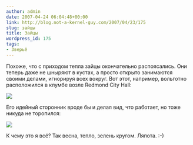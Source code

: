 ```yaml
---
author: admin
date: 2007-04-24 06:04:48+00:00
link: http://blog.not-a-kernel-guy.com/2007/04/23/175
slug: зайцы
title: Зайцы
wordpress_id: 175
tags:
- Зверьё
---
```


Похоже, что с приходом тепла зайцы окончательно распоясались. Они теперь даже не шныряют в кустах, а просто открыто занимаются своими делами, игнорируя всех вокруг. Вот этот, например, вольготно расположился в клумбе возле Redmond City Hall:

[![](/2007/04/rabbit1.thumbnail.jpg)](/2007/04/rabbit1.jpg)

Его идейный сторонник вроде бы и делал вид, что работает, но тоже никуда не торопился:

[![](/2007/04/rabbit2.thumbnail.jpg)](/2007/04/rabbit2.jpg)

К чему это я всё? Так весна, тепло, зелень кругом. Ляпота. :-)
